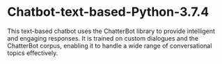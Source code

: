 # Chatbot-text-based-Python-3.7.4
This text-based chatbot uses the ChatterBot library to provide intelligent and engaging responses.  It is trained on custom dialogues and the ChatterBot corpus, enabling it to handle a wide range of conversational topics effectively.
